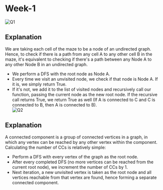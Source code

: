 # Week-1
![Q1](https://i.imgur.com/a7fQD29.png)
## Explanation
We are taking each cell of the maze to be a node of an undirected graph. Hence, to check if there is a path from any cell A to any other cell B in the maze, it's equivalent to checking if there's a path between any Node A to any other Node B in an undirected graph. <br>
* We perform a DFS with the root node as Node A.
* Every time we visit an unvisited node, we check if that node is Node A. If it is, we simply return True.
* If it's not, we add it to the list of visited nodes and recursively call our function, passing the current node as the new root node. If the recursive call returns True, we return True as well (If A is connected to C and C is connected to B, then A is connected to B). <br>
![Q2](https://i.imgur.com/9mRj61J.png)
## Explanation
A connected component is a group of connected vertices in a graph, in which any vertex can be reached by any other vertex within the component. Calculating the number of CCs is relatively simple:
* Perform a DFS with every vertex of the graph as the root node.
* After every completed DFS (no more vertices can be reached from the current root node), we increment the number of CCs by 1.
* Next iteration, a new unvisited vertex is taken as the root node and all vertices reachable from that vertex are found, hence forming a separate connected component.
